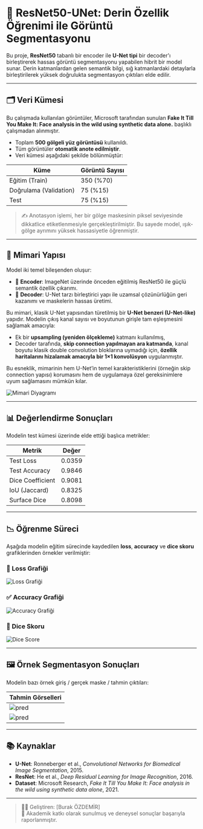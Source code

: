 # 🧠 ResNet50-UNet: Derin Özellik Öğrenimi ile Görüntü Segmentasyonu

Bu proje, **ResNet50** tabanlı bir encoder ile **U-Net tipi** bir decoder'ı birleştirerek hassas görüntü segmentasyonu yapabilen hibrit bir model sunar. Derin katmanlardan gelen semantik bilgi, sığ katmanlardaki detaylarla birleştirilerek yüksek doğrulukta segmentasyon çıktıları elde edilir.

---

## 🗂️ Veri Kümesi

Bu çalışmada kullanılan görüntüler, Microsoft tarafından sunulan **Fake It Till You Make It: Face analysis in the wild using synthetic data alone.** başlıklı çalışmadan alınmıştır.

- Toplam **500 gölgeli yüz görüntüsü** kullanıldı.
- Tüm görüntüler **otomatik anote edilmiştir**.
- Veri kümesi aşağıdaki şekilde bölünmüştür:

| Küme        | Görüntü Sayısı |
|-------------|----------------|
| Eğitim (Train)     | 350 (%70)          |
| Doğrulama (Validation) | 75   (%15)           |
| Test               | 75  (%15)              |

> ✍️ Anotasyon işlemi, her bir gölge maskesinin piksel seviyesinde dikkatlice etiketlenmesiyle gerçekleştirilmiştir. Bu sayede model, ışık-gölge ayrımını yüksek hassasiyetle öğrenmiştir.

---

## 🧬 Mimari Yapısı

Model iki temel bileşenden oluşur:

- 🔷 **Encoder**: ImageNet üzerinde önceden eğitilmiş ResNet50 ile güçlü semantik özellik çıkarımı.
- 🔶 **Decoder**: U-Net tarzı birleştirici yapı ile uzamsal çözünürlüğün geri kazanımı ve maskelerin hassas üretimi.

Bu mimari, klasik U-Net yapısından türetilmiş bir **U-Net benzeri (U-Net-like)** yapıdır. Modelin çıkış kanal sayısı ve boyutunun girişle tam eşleşmesini sağlamak amacıyla:

- Ek bir **upsampling (yeniden ölçekleme)** katmanı kullanılmış,
- Decoder tarafında, **skip connection yapılmayan ara katmanda**, kanal boyutu klasik double convolution bloklarına uymadığı için, **özellik haritalarını hizalamak amacıyla bir 1×1 konvolüsyon** uygulanmıştır.

Bu esneklik, mimarinin hem U-Net’in temel karakteristiklerini (örneğin skip connection yapısı) korumasını hem de uygulamaya özel gereksinimlere uyum sağlamasını mümkün kılar.

![Mimari Diyagramı](./plots_and_others/resnet50-unet.png)

---

## 📊 Değerlendirme Sonuçları

Modelin test kümesi üzerinde elde ettiği başlıca metrikler:

| Metrik              | Değer       |
|---------------------|-------------|
| Test Loss           | 0.0359      |
| Test Accuracy       | 0.9846      |
| Dice Coefficient    | 0.9081      |
| IoU (Jaccard)       | 0.8325      |
| Surface Dice        | 0.8098      |

---

## 📉 Öğrenme Süreci

Aşağıda modelin eğitim sürecinde kaydedilen **loss**, **accuracy** ve **dice skoru** grafiklerinden örnekler verilmiştir:

### 🔺 Loss Grafiği
![Loss Grafiği](./plots_and_others/loss_plot.png)

### ✅ Accuracy Grafiği
![Accuracy Grafiği](./plots_and_others/accuracy_plot.png)

### 🔵 Dice Skoru
![Dice Score](./plots_and_others/dice_plot.png)

---

## 🖼️ Örnek Segmentasyon Sonuçları

Modelin bazı örnek giriş / gerçek maske / tahmin çıktıları:

| Tahmin Görselleri        |
|---------------------------------------------|
| ![pred](./plots_and_others/prediction.png)  |
| ![pred](./plots_and_others/prediction_1.png)  |



---

## 📚 Kaynaklar

- **U-Net**: Ronneberger et al., *Convolutional Networks for Biomedical Image Segmentation*, 2015.
- **ResNet**: He et al., *Deep Residual Learning for Image Recognition*, 2016.
- **Dataset**: Microsoft Research, *Fake It Till You Make It: Face analysis in the wild using synthetic data alone*, 2021.

---

> 👨‍💻 Geliştiren: [Burak ÖZDEMİR]  
> 📌 Akademik katkı olarak sunulmuş ve deneysel sonuçlar başarıyla raporlanmıştır.

